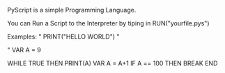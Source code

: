 PyScript is a simple Programming Language.

You can Run a Script to the Interpreter by tiping in RUN("yourfile.pys")

Examples:
"
PRINT("HELLO WORLD")
"

"
VAR A = 9

WHILE TRUE THEN
PRINT(A)
VAR A = A+1
IF A == 100 THEN BREAK
END